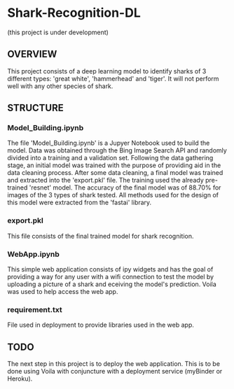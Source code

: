 # Shark-Recognition-DL

(this project is under development)

## OVERVIEW
This project consists of a deep learning model to identify sharks of 3 different types: 'great white', 'hammerhead' and 'tiger'. It will not perform well with any other species of shark.


## STRUCTURE
### Model_Building.ipynb
The file 'Model_Building.ipynb' is a Jupyer Notebook used to build the model. 
Data was obtained through the Bing Image Search API and randomly divided into a training and a validation set.
Following the data gathering stage, an initial model was trained with the purpose of providing aid in the data cleaning process. After some data cleaning, a final model was trained and extracted into the 'export.pkl' file.
The training used the already pre-trained 'resnet' model.
The accuracy of the final model was of 88.70% for images of the 3 types of shark tested.
All methods used for the design of this model were extracted from the 'fastai' library.

### export.pkl
This file consists of the final trained model for shark recognition.

### WebApp.ipynb
This simple web application consists of ipy widgets and has the goal of providing a way for any user with a wifi connection to test the model by uploading a picture of a shark and eceiving the model's prediction. Voila was used to help access the web app.

### requirement.txt
File used in deployment to provide libraries used in the web app.


## TODO
The next step in this project is to deploy the web application. This is to be done using Voila with conjuncture with a deployment service (myBinder or Heroku).


